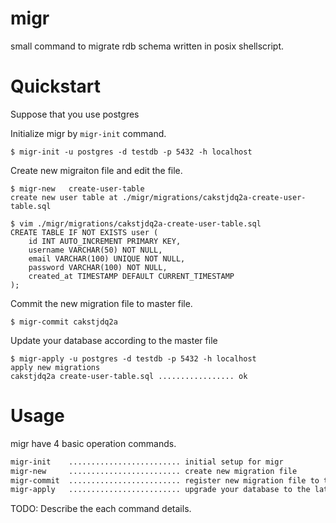 # migr
small command to migrate rdb schema written in posix shellscript.

# Quickstart

Suppose that you use postgres

Initialize migr by `migr-init` command.

```
$ migr-init -u postgres -d testdb -p 5432 -h localhost
```

Create new migraiton file and edit the file.

```
$ migr-new   create-user-table
create new user table at ./migr/migrations/cakstjdq2a-create-user-table.sql

$ vim ./migr/migrations/cakstjdq2a-create-user-table.sql
CREATE TABLE IF NOT EXISTS user (
    id INT AUTO_INCREMENT PRIMARY KEY,
    username VARCHAR(50) NOT NULL,
    email VARCHAR(100) UNIQUE NOT NULL,
    password VARCHAR(100) NOT NULL,
    created_at TIMESTAMP DEFAULT CURRENT_TIMESTAMP
);
```

Commit the new migration file to master file.

```
$ migr-commit cakstjdq2a
```

Update your database according to the master file

```
$ migr-apply -u postgres -d testdb -p 5432 -h localhost
apply new migrations
cakstjdq2a create-user-table.sql ................. ok
```

# Usage

migr have 4 basic operation commands.

```txt
migr-init    ......................... initial setup for migr
migr-new     ......................... create new migration file
migr-commit  ......................... register new migration file to the master file
migr-apply   ......................... upgrade your database to the latest
```

TODO: Describe the each command details.